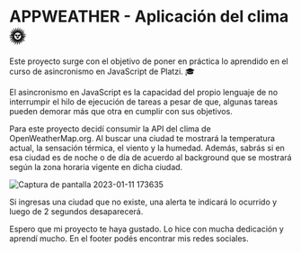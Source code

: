 # APPWEATHER - Aplicación del clima 🌞

Este proyecto surge con el objetivo de poner en práctica lo aprendido en el <stron>curso de asincronismo en JavaScript de Platzi</stron>.  🎓

El asincronismo en JavaScript es la capacidad del propio lenguaje de no interrumpir el hilo de ejecución de tareas a pesar de que, algunas tareas pueden demorar más que otra en cumplir con sus objetivos.

Para este proyecto decidí consumir la API del clima de OpenWeatherMap.org. Al buscar una ciudad te mostrará la temperatura actual, la sensación térmica, el viento y la humedad. Además, sabrás si en esa ciudad es de noche o de día de acuerdo al background que se mostrará según la zona horaria vigente en dicha ciudad.

![Captura de pantalla 2023-01-11 173635](https://user-images.githubusercontent.com/96387359/211912551-94983100-a331-4b19-afe7-33a1fb4f76ff.png)

Si ingresas una ciudad que no existe, una alerta te indicará lo ocurrido y luego de 2 segundos desaparecerá.

Espero que mi proyecto te haya gustado. Lo hice con mucha dedicación y aprendí mucho. En el footer podés encontrar mis redes sociales.
